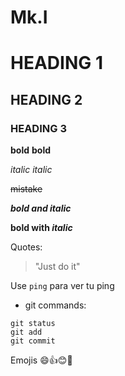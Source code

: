 # Mk.I
# HEADING 1
## HEADING 2
### HEADING 3
__bold__ **bold** 

_italic_ *italic*

~~mistake~~

***bold and italic***

**bold with _italic_**

Quotes:

> "Just do it"

Use `ping` para ver tu ping

- git commands:
````
git status
git add
git commit
````

Emojis :smile::+1::blush::poop:
